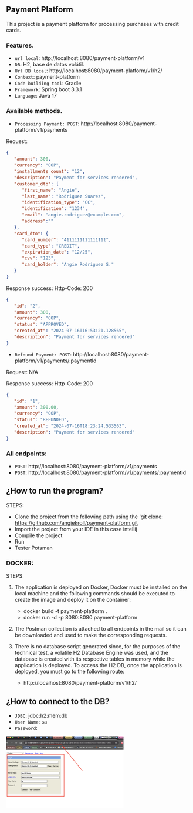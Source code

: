 ## Payment Platform

This project is a payment platform for processing purchases with credit cards.
### Features.

- `url local`: http://localhost:8080/payment-platform/v1
- `DB`: H2, base de datos volátil.
- `Url DB local`: http://localhost:8080/payment-platform/v1/h2/
- `Context`: payment-platform
- `Code building tool`: Gradle
- `Framework`: Spring boot 3.3.1
- `Language`: Java 17

### Available methods.

- `Processing Payment: POST`: http://localhost:8080/payment-platform/v1/payments

Request:

```json
{
   "amount": 300,
   "currency": "COP",
   "installments_count": "12",
   "description": "Payment for services rendered",
   "customer_dto": {
      "first_name": "Angie",
      "last_name": "Rodriguez Suarez",
      "identification_type": "CC",
      "identification": "1234",
      "email": "angie.rodriguez@example.com",
      "address":""
   },
   "card_dto": {
      "card_number": "4111111111111111",
      "card_type": "CREDIT",
      "expiration_date": "12/25",
      "cvv": "123",
      "card_holder": "Angie Rodriguez S."
   }
}
```

Response success: Http-Code: 200

```json
{
   "id": "2",
   "amount": 300,
   "currency": "COP",
   "status": "APPROVED",
   "created_at": "2024-07-16T16:53:21.128565",
   "description": "Payment for services rendered"
}
```

- `Refound Payment: POST`: http://localhost:8080/payment-platform/v1/payments/:paymentId

Request: N/A

Response success: Http-Code: 200

```json
{
   "id": "1",
   "amount": 300.00,
   "currency": "COP",
   "status": "REFUNDED",
   "created_at": "2024-07-16T18:23:24.533563",
   "description": "Payment for services rendered"
}
```


### All endpoints:

- `POST`: http://localhost:8080/payment-platform/v1/payments
- `POST`: http://localhost:8080/payment-platform/v1/payments/:paymentId

## ¿How to run the program?

STEPS:

- Clone the project from the following path using the 'git
  clone: https://github.com/angiekroll/payment-platform.git
- Import the project from your IDE in this case intellij
- Compile the project
- Run
- Tester Potsman

### DOCKER:

STEPS:

1. The application is deployed on Docker, Docker must be installed on the local machine and the
   following commands should be executed to create the image and deploy it on the container:

    - docker build -t payment-platform .
    - docker run -d -p 8080:8080 payment-platform

2. The Postman collection is attached to all endpoints in the mail so it can be downloaded and used
   to make the corresponding requests.
3. There is no database script generated since, for the purposes of the technical test, a volatile
   H2 Database Engine was used, and the database is created with its respective tables in memory
   while the application is deployed. To access the H2 DB, once the application is deployed, you
   must go to the following route: 
   - http://localhost:8080/payment-platform/v1/h2/

## ¿How to connect to the DB?

- `JDBC`: jdbc:h2:mem:db
- `User Name`: sa
- `Password`:

<img src="./src/main/resources/images/db.png" width="320">

